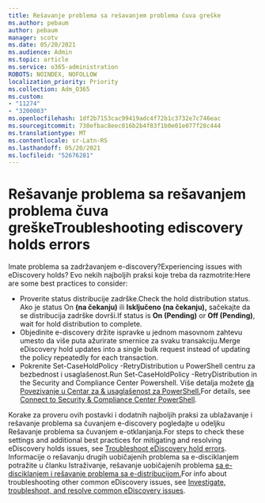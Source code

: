 ```yaml
---
title: Rešavanje problema sa rešavanjem problema čuva greške
ms.author: pebaum
author: pebaum
manager: scotv
ms.date: 05/20/2021
ms.audience: Admin
ms.topic: article
ms.service: o365-administration
ROBOTS: NOINDEX, NOFOLLOW
localization_priority: Priority
ms.collection: Adm_O365
ms.custom:
- "11274"
- "3200003"
ms.openlocfilehash: 1df2b7153cac99419adc4f72b1c3732e7c746eac
ms.sourcegitcommit: 730efbac8eec016b2b4f83f1b0e01e077f28c444
ms.translationtype: MT
ms.contentlocale: sr-Latn-RS
ms.lasthandoff: 05/20/2021
ms.locfileid: "52676281"
---
```

# <a name="troubleshooting-ediscovery-holds-errors"></a><span data-ttu-id="953ca-102">Rešavanje problema sa rešavanjem problema čuva greške</span><span class="sxs-lookup"><span data-stu-id="953ca-102">Troubleshooting ediscovery holds errors</span></span>

<span data-ttu-id="953ca-103">Imate problema sa zadržavanjem e-discovery?</span><span class="sxs-lookup"><span data-stu-id="953ca-103">Experiencing issues with eDiscovery holds?</span></span> <span data-ttu-id="953ca-104">Evo nekih najboljih praksi koje treba da razmotrite:</span><span class="sxs-lookup"><span data-stu-id="953ca-104">Here are some best practices to consider:</span></span>

- <span data-ttu-id="953ca-105">Proverite status distribucije zadrške.</span><span class="sxs-lookup"><span data-stu-id="953ca-105">Check the hold distribution status.</span></span>  <span data-ttu-id="953ca-106">Ako je status On **(na čekanju)** ili **Isključeno (na čekanju),** sačekajte da se distribucija zadrške dovrši.</span><span class="sxs-lookup"><span data-stu-id="953ca-106">If status is **On (Pending)** or **Off (Pending)**, wait for hold distribution to complete.</span></span>
- <span data-ttu-id="953ca-107">Objedinite e-discovery držite ispravke u jednom masovnom zahtevu umesto da više puta ažurirate smernice za svaku transakciju.</span><span class="sxs-lookup"><span data-stu-id="953ca-107">Merge eDiscovery hold updates into a single bulk request instead of updating the policy repeatedly for each transaction.</span></span>
- <span data-ttu-id="953ca-108">Pokrenite Set-CaseHoldPolicy <policyname> -RetryDistribution u PowerShell centru za bezbednost i usaglašenost.</span><span class="sxs-lookup"><span data-stu-id="953ca-108">Run Set-CaseHoldPolicy <policyname> -RetryDistribution in the Security and Compliance Center Powershell.</span></span> <span data-ttu-id="953ca-109">Više detalja možete [da Povezivanje u Centar za & usaglašenost za PowerShell.](/powershell/exchange/connect-to-scc-powershell)</span><span class="sxs-lookup"><span data-stu-id="953ca-109">For details, see [Connect to Security & Compliance Center PowerShell](/powershell/exchange/connect-to-scc-powershell).</span></span>

<span data-ttu-id="953ca-110">Korake za proveru ovih postavki i dodatnih najboljih praksi za ublažavanje i [](/microsoft-365/compliance/hold-distribution-errors)rešavanje problema sa čuvanjem e-discovery pogledajte u odeljku Rešavanje problema sa čuvanjem e-otklanjanja.</span><span class="sxs-lookup"><span data-stu-id="953ca-110">For steps to check these settings and additional best practices for mitigating and resolving eDiscovery holds issues, see [Troubleshoot eDiscovery hold errors](/microsoft-365/compliance/hold-distribution-errors).</span></span>
<span data-ttu-id="953ca-111">Informacije o rešavanju drugih uobičajenih problema sa e-disciklanjem potražite u članku Istraživanje, rešavanje uobičajenih problema [sa e-disciklanjem i rešavanje problema sa e-distribucijom.](/microsoft-365/compliance/ediscovery-troubleshooting-common-issues)</span><span class="sxs-lookup"><span data-stu-id="953ca-111">For info about troubleshooting other common eDiscovery issues, see [Investigate, troubleshoot, and resolve common eDiscovery issues](/microsoft-365/compliance/ediscovery-troubleshooting-common-issues).</span></span>
